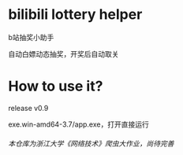 # bilibili lottery helper

b站抽奖小助手

自动白嫖动态抽奖，开奖后自动取关

# How to use it?
release v0.9

exe.win-amd64-3.7/app.exe，打开直接运行

###### 本仓库为浙江大学《网络技术》爬虫大作业，尚待完善
